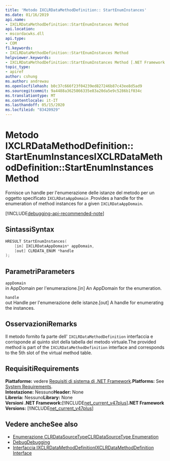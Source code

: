 ```yaml
---
title: 'Metodo IXCLRDataMethodDefinition:: StartEnumInstances'
ms.date: 01/16/2019
api.name:
- IXCLRDataMethodDefinition::StartEnumInstances Method
api.location:
- mscordacwks.dll
api.type:
- COM
f1.keywords:
- IXCLRDataMethodDefinition::StartEnumInstances Method
helpviewer.keywords:
- IXCLRDataMethodDefinition::StartEnumInstances Method [.NET Framework debugging]
topic_type:
- apiref
author: cshung
ms.author: andrewau
ms.openlocfilehash: b0c37c666f23f04239ed827246b87c43ee8d5ad9
ms.sourcegitcommit: 9a4488a3625866335e83a20da5e9c5286b1f034c
ms.translationtype: MT
ms.contentlocale: it-IT
ms.lasthandoff: 05/15/2020
ms.locfileid: "83420929"
---
```

# <a name="ixclrdatamethoddefinitionstartenuminstances-method"></a><span data-ttu-id="5b960-102">Metodo IXCLRDataMethodDefinition:: StartEnumInstances</span><span class="sxs-lookup"><span data-stu-id="5b960-102">IXCLRDataMethodDefinition::StartEnumInstances Method</span></span>

<span data-ttu-id="5b960-103">Fornisce un handle per l'enumerazione delle istanze del metodo per un oggetto specificato `IXCLRDataAppDomain` .</span><span class="sxs-lookup"><span data-stu-id="5b960-103">Provides a handle for the enumeration of method instances for a given `IXCLRDataAppDomain`.</span></span>

[!INCLUDE[debugging-api-recommended-note](../../../../includes/debugging-api-recommended-note.md)]

## <a name="syntax"></a><span data-ttu-id="5b960-104">Sintassi</span><span class="sxs-lookup"><span data-stu-id="5b960-104">Syntax</span></span>

```cpp
HRESULT StartEnumInstances(
    [in] IXCLRDataAppDomain* appDomain,
    [out] CLRDATA_ENUM *handle
);
```

## <a name="parameters"></a><span data-ttu-id="5b960-105">Parametri</span><span class="sxs-lookup"><span data-stu-id="5b960-105">Parameters</span></span>

`appDomain`\
<span data-ttu-id="5b960-106">in AppDomain per l'enumerazione.</span><span class="sxs-lookup"><span data-stu-id="5b960-106">[in] An AppDomain for the enumeration.</span></span>

`handle`\
<span data-ttu-id="5b960-107">out Handle per l'enumerazione delle istanze.</span><span class="sxs-lookup"><span data-stu-id="5b960-107">[out] A handle for enumerating the instances.</span></span>

## <a name="remarks"></a><span data-ttu-id="5b960-108">Osservazioni</span><span class="sxs-lookup"><span data-stu-id="5b960-108">Remarks</span></span>

<span data-ttu-id="5b960-109">Il metodo fornito fa parte dell' `IXCLRDataMethodDefinition` interfaccia e corrisponde al quinto slot della tabella del metodo virtuale.</span><span class="sxs-lookup"><span data-stu-id="5b960-109">The provided method is part of the `IXCLRDataMethodDefinition` interface and corresponds to the 5th slot of the virtual method table.</span></span>

## <a name="requirements"></a><span data-ttu-id="5b960-110">Requisiti</span><span class="sxs-lookup"><span data-stu-id="5b960-110">Requirements</span></span>

<span data-ttu-id="5b960-111">**Piattaforme:** vedere [Requisiti di sistema di .NET Framework](../../get-started/system-requirements.md).</span><span class="sxs-lookup"><span data-stu-id="5b960-111">**Platforms:** See [System Requirements](../../get-started/system-requirements.md).</span></span>  
<span data-ttu-id="5b960-112">**Intestazione:** Nessuno</span><span class="sxs-lookup"><span data-stu-id="5b960-112">**Header:** None</span></span>  
<span data-ttu-id="5b960-113">**Libreria:** Nessuno</span><span class="sxs-lookup"><span data-stu-id="5b960-113">**Library:** None</span></span>  
<span data-ttu-id="5b960-114">**Versioni .NET Framework:**[!INCLUDE[net_current_v47plus](../../../../includes/net-current-v47plus.md)]</span><span class="sxs-lookup"><span data-stu-id="5b960-114">**.NET Framework Versions:** [!INCLUDE[net_current_v47plus](../../../../includes/net-current-v47plus.md)]</span></span>  

## <a name="see-also"></a><span data-ttu-id="5b960-115">Vedere anche</span><span class="sxs-lookup"><span data-stu-id="5b960-115">See also</span></span>

- [<span data-ttu-id="5b960-116">Enumerazione CLRDataSourceType</span><span class="sxs-lookup"><span data-stu-id="5b960-116">CLRDataSourceType Enumeration</span></span>](clrdatasourcetype-enumeration.md)
- [<span data-ttu-id="5b960-117">Debug</span><span class="sxs-lookup"><span data-stu-id="5b960-117">Debugging</span></span>](index.md)
- [<span data-ttu-id="5b960-118">Interfaccia IXCLRDataMethodDefinition</span><span class="sxs-lookup"><span data-stu-id="5b960-118">IXCLRDataMethodDefinition Interface</span></span>](ixclrdatamethoddefinition-interface.md)
